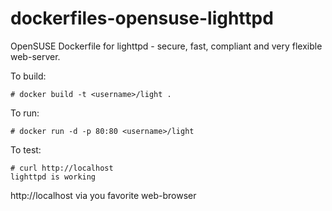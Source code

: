 dockerfiles-opensuse-lighttpd
=============================

OpenSUSE Dockerfile for lighttpd - secure, fast, compliant and very flexible web-server. 


To build:

```
# docker build -t <username>/light .
```

To run: 

```
# docker run -d -p 80:80 <username>/light
```

To test:

```
# curl http://localhost
lighttpd is working
```

http://localhost via you favorite web-browser


